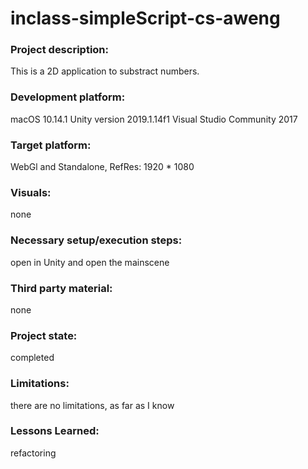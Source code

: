# inclass-simpleScript-cs-aweng
### Project description: 
This is a 2D application to substract numbers.

### Development platform: 
macOS 10.14.1
Unity version 2019.1.14f1
Visual Studio Community 2017

### Target platform: 
WebGl and Standalone, RefRes: 1920 * 1080

### Visuals: 
none

### Necessary setup/execution steps:
open in Unity and open the mainscene

### Third party material: 
none

### Project state: 
completed

### Limitations: 
there are no limitations, as far as I know

### Lessons Learned:
refactoring